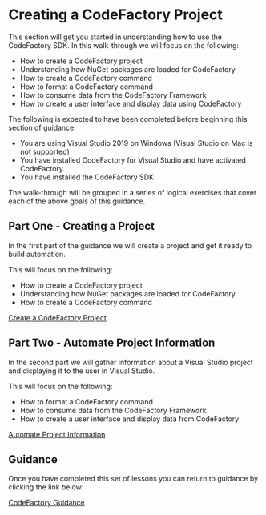 # Creating a CodeFactory Project
This section will get you started in understanding how to use the CodeFactory SDK.
 In this walk-through we will focus on the following:

 - How to create a CodeFactory project
 - Understanding how NuGet packages are loaded for CodeFactory
 - How to create a CodeFactory command
 - How to format a CodeFactory command
 - How to consume data from the CodeFactory Framework
 - How to create a user interface and display data using CodeFactory

The following is expected to have been completed before beginning this section of guidance.
 
 - You are using Visual Studio 2019 on Windows (Visual Studio on Mac is not supported)
 - You have installed CodeFactory for Visual Studio and have activated CodeFactory.
 - You have installed the CodeFactory SDK

The walk-through will be grouped in a series of logical exercises that cover each of the above goals of this guidance.

## Part One - Creating a Project
In the first part of the guidance we will create a project and get it ready to build automation. 

This will focus on the following:
 - How to create a CodeFactory project
 - Understanding how NuGet packages are loaded for CodeFactory
 - How to create a CodeFactory command

[Create a CodeFactory Project](CreateProject.md)

## Part Two - Automate Project Information
In the second part we will gather information about a Visual Studio project and displaying it to the user in Visual Studio.

This will focus on the following:
 - How to format a CodeFactory command
 - How to consume data from the CodeFactory Framework
 - How to create a user interface and display data from CodeFactory

[Automate Project Information](AutomateProjectInformation.md)


## Guidance
Once you have completed this set of lessons you can return to guidance by clicking the link below:

[CodeFactory Guidance](../Overview.md)
